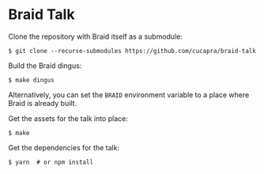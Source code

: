 Braid Talk
==========

Clone the repository with Braid itself as a submodule:

    $ git clone --recurse-submodules https://github.com/cucapra/braid-talk

Build the Braid dingus:

    $ make dingus

Alternatively, you can set the `BRAID` environment variable to a place where Braid is already built.

Get the assets for the talk into place:

    $ make

Get the dependencies for the talk:

    $ yarn  # or npm install
